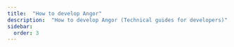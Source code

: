 ```yaml
---
title:  "How to develop Angor"
description:  "How to develop Angor (Technical guides for developers)"
sidebar:
  order: 3
---
```

